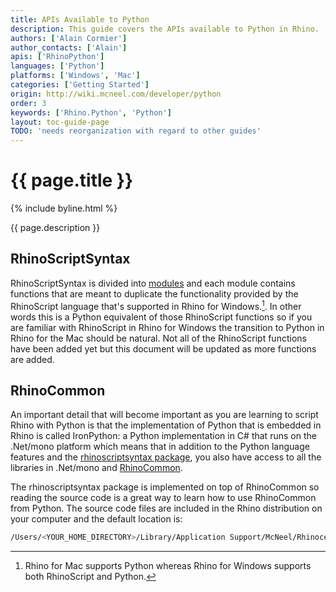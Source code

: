 ```yaml
---
title: APIs Available to Python
description: This guide covers the APIs available to Python in Rhino.
authors: ['Alain Cormier']
author_contacts: ['Alain']
apis: ['RhinoPython']
languages: ['Python']
platforms: ['Windows', 'Mac']
categories: ['Getting Started']
origin: http://wiki.mcneel.com/developer/python
order: 3
keywords: ['Rhino.Python', 'Python']
layout: toc-guide-page
TODO: 'needs reorganization with regard to other guides'
---
```


# {{ page.title }}

{% include byline.html %}

{{ page.description }}

## RhinoScriptSyntax

RhinoScriptSyntax is divided into [modules](/api/RhinoScriptSyntax/win) and each module contains functions that are meant to duplicate the functionality provided by the RhinoScript language that's supported in Rhino for Windows.[^1].  In other words this is a Python equivalent of those RhinoScript functions so if you are familiar with RhinoScript in Rhino for Windows the transition to Python in Rhino for the Mac should be natural.  Not all of the RhinoScript functions have been added yet but this document will be updated as more functions are added.

## RhinoCommon

An important detail that will become important as you are learning to script Rhino with Python is that the implementation of Python that is embedded in Rhino is called IronPython: a Python implementation in C# that runs on the .Net/mono platform which means that in addition to the Python language features and the [rhinoscriptsyntax package](/api/RhinoScriptSyntax/win), you also have access to all the libraries in .Net/mono and [RhinoCommon](../../rhinocommon/what-is-rhinocommon/).

The rhinoscriptsyntax package is implemented on top of RhinoCommon so reading the source code is a great way to learn how to use RhinoCommon from Python.  The source code files are included in the Rhino distribution on your computer and the default location is:
```bash
/Users/<YOUR_HOME_DIRECTORY>/Library/Application Support/McNeel/Rhinoceros/MacPlugIns/ironpython/settings/lib/rhinoscript
```

[^1]: Rhino for Mac supports Python whereas Rhino for Windows supports both RhinoScript and Python.
